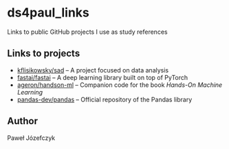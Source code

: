 # ds4paul_links
Links to public GitHub projects I use as study references

## Links to projects

- [kflisikowsky/sad](https://github.com/kflisikowsky/sad) – A project focused on data analysis
- [fastai/fastai](https://github.com/fastai/fastai) – A deep learning library built on top of PyTorch
- [ageron/handson-ml](https://github.com/ageron/handson-ml) – Companion code for the book *Hands-On Machine Learning*
- [pandas-dev/pandas](https://github.com/pandas-dev/pandas) – Official repository of the Pandas library

## Author

Paweł Józefczyk
